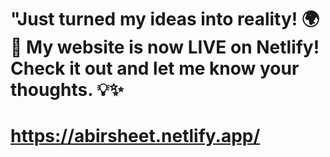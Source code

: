 # "Just turned my ideas into reality! 🌍🚀 My website is now LIVE on Netlify! Check it out and let me know your thoughts. 💡✨

# https://abirsheet.netlify.app/

